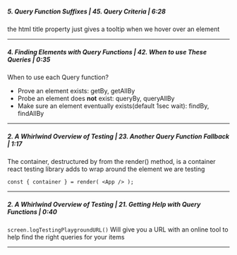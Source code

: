 ##### 5\. Query Function Suffixes | 45\. Query Criteria | 6:28

the html title property just gives a tooltip when we hover over an element

---

##### 4\. Finding Elements with Query Functions | 42\. When to use These Queries | 0:35

When to use each Query function?

* Prove an element exists: getBy, getAllBy
* Probe an element does **not** exist: queryBy, queryAllBy
* Make sure an element eventually exists(default 1sec wait): findBy, findAllBy

---

##### 2\. A Whirlwind Overview of Testing | 23\. Another Query Function Fallback | 1:17

The container, destructured by from the render() method, is a container react testing library adds to wrap around the element we are testing

`const { container } = render( <App /> );` 

---

##### 2\. A Whirlwind Overview of Testing | 21\. Getting Help with Query Functions | 0:40

`screen.logTestingPlaygroundURL()` Will give you a URL with an online tool to help find the right queries for your items

---